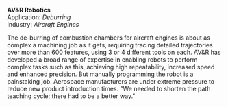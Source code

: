 **AV&R Robotics**
<br />Application: *Deburring*
<br />Industry: *Aircraft Engines*

The de-burring of combustion chambers for aircraft engines is about as complex a machining job as it gets, requiring tracing detailed trajectories over more than 600 features, using 3 or 4 different tools on each. AV&R has developed a broad range of expertise in enabling robots to perform complex tasks such as this, achieving high repeatability, increased speed and enhanced precision. But manually programming the robot is a painstaking job. Aerospace manufacturers are under extreme pressure to reduce new product introduction times. "We needed to shorten the path teaching cycle; there had to be a better way."